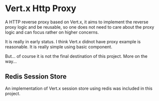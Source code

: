 # Vert.x Http Proxy

A HTTP reverse proxy based on Vert.x, it aims to implement the reverse proxy logic and be reusable, so one does not need to care about the proxy logic and can focus rather on higher concerns.

It is really in early status. I think Vert.x didnot have proxy example is reasonable. It is really simple using basic component.

But... of course it is not the final destination of this project. More on the way...

## Redis Session Store

An implementation of Vert.x session store using redis was included in this project.